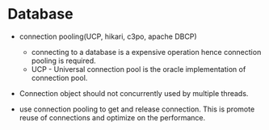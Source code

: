 # Database

- connection pooling(UCP, hikari, c3po, apache DBCP)
    - connecting to a database is a expensive operation hence connection pooling is required.
    - UCP - Universal connection pool is the oracle implementation of connection pool. 

- Connection object should not concurrently used by multiple threads.
- use connection pooling to get and release connection. This is promote reuse of connections and optimize on the performance.